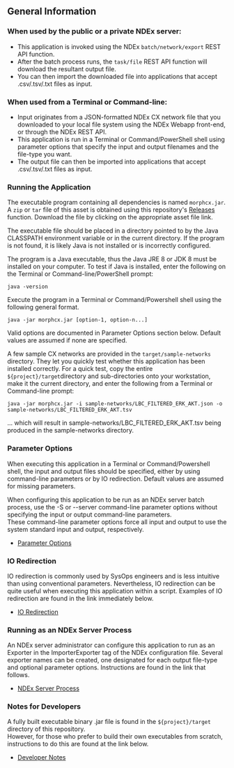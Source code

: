 ## General Information

### When used by the public or a private NDEx server:

* This application is invoked using the NDEx 
`batch/network/export` REST API function.  
* After the batch process runs, the `task/file` REST API 
function will download the resultant output file.  
* You can then import the downloaded file into applications that accept .csv/.tsv/.txt files as input.


### When used from a Terminal or Command-line:
 
* Input originates from a JSON-formatted NDEx CX network file that you downloaded to your local
file system using the NDEx Webapp front-end, or through the NDEx REST API.
* This application is run in a Terminal or Command/PowerShell shell using parameter options that specify the 
input and output filenames and the file-type you want.
* The output file can then be imported into applications that accept .csv/.tsv/.txt files as input.


### Running the Application
The executable program containing all dependencies is named `morphcx.jar`.  
A `zip` or `tar` file of this asset is obtained using this repository's 
[Releases](https://github.com/ndextools/ndex-morphcx/releases) function.  Download the file by clicking
on the appropriate asset file link.

The executable file should be placed in a directory pointed to by the Java CLASSPATH environment variable
or in the current directory. If the program is not found, it is likely Java is not installed or is 
incorrectly configured.  

The program is a Java executable, thus the Java JRE 8 or JDK 8 must be installed on your computer.
To test if Java is installed, enter the following on the Terminal or Command-line/PowerShell prompt:
```text
java -version
```

Execute the program in a Terminal or Command/Powershell shell using the following general format.  
```text
java -jar morphcx.jar [option-1, option-n...]
```

Valid options are documented in Parameter Options section below. Default values are assumed if none 
are specified.

A few sample CX networks are provided in the `target/sample-networks` directory.  They let you quickly
test whether this application has been installed correctly. For a quick test, copy the entire 
`${project}/target`directory and sub-directories onto your workstation, make it the current directory, 
and enter the following from a Terminal or Command-line prompt:
```text
java -jar morphcx.jar -i sample-networks/LBC_FILTERED_ERK_AKT.json -o sample-networks/LBC_FILTERED_ERK_AKT.tsv
```
... which will result in sample-networks/LBC_FILTERED_ERK_AKT.tsv being produced in the sample-networks directory.


### Parameter Options
When executing this application in a Terminal or Command/Powershell shell, the input and output files should 
be specified, either by using command-line parameters or by IO redirection. Default values are assumed for missing
parameters.

When configuring this application to be run as an NDEx server batch process, use the -S or --server command-line 
parameter options without specifying the input or output command-line parameters.  
These command-line parameter options force all input and output to use the system standard input and output,
respectively.

* [Parameter Options](docs/parameter-options.md)

### IO Redirection
IO redirection is commonly used by SysOps engineers and is less intuitive than using 
conventional parameters.  Nevertheless, IO redirection can be quite useful when executing this 
application within a script.  Examples of IO redirection are found in the link immediately below.
* [IO Redirection](docs/io-redirection.md) 

### Running as an NDEx Server Process
An NDEx server administrator can configure this application to run as an Exporter in the ImporterExporter tag
of the NDEx configuration file. Several exporter names can be created, one designated for each output file-type and
optional parameter options.
Instructions are found in the link that follows. 
* [NDEx Server Process](docs/as-server-process.md) 

### Notes for Developers
A fully built executable binary .jar file is found in the `${project}/target` directory of this repository.  
However, for those who prefer to build their own executables from scratch, instructions to do this are found at the
link below.
* [Developer Notes](docs/developer-notes.md)